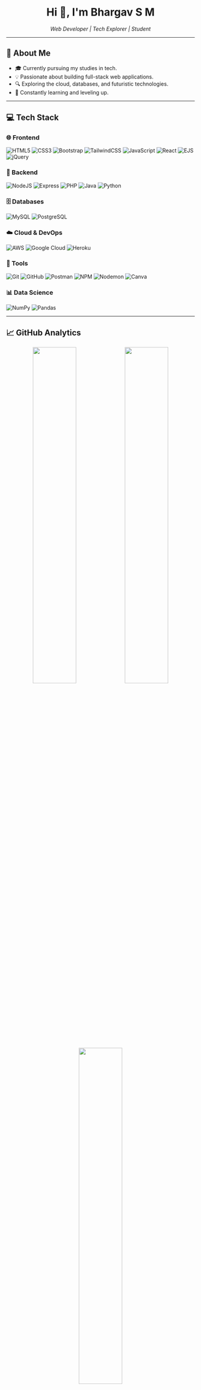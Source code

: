 <h1 align="center">Hi 👋, I'm Bhargav S M</h1>
<p align="center"><em>Web Developer | Tech Explorer | Student</em></p>

---

## 🚀 About Me
- 🎓 Currently pursuing my studies in tech.
- 💡 Passionate about building full-stack web applications.
- 🔍 Exploring the cloud, databases, and futuristic technologies.
- 🤖 Constantly learning and leveling up.

---

## 💻 Tech Stack

### 🌐 Frontend
![HTML5](https://img.shields.io/badge/HTML5-E34F26?style=for-the-badge&logo=html5&logoColor=white)
![CSS3](https://img.shields.io/badge/CSS3-1572B6?style=for-the-badge&logo=css3&logoColor=white)
![Bootstrap](https://img.shields.io/badge/Bootstrap-8111FA?style=for-the-badge&logo=bootstrap&logoColor=white)
![TailwindCSS](https://img.shields.io/badge/Tailwind-38B2AC?style=for-the-badge&logo=tailwind-css&logoColor=white)
![JavaScript](https://img.shields.io/badge/JavaScript-F7DF1E?style=for-the-badge&logo=javascript&logoColor=black)
![React](https://img.shields.io/badge/React-20232a?style=for-the-badge&logo=react&logoColor=61DAFB)
![EJS](https://img.shields.io/badge/EJS-B4CA65?style=for-the-badge&logo=ejs&logoColor=black)
![jQuery](https://img.shields.io/badge/jQuery-0769AD?style=for-the-badge&logo=jquery&logoColor=white)

### 🧠 Backend
![NodeJS](https://img.shields.io/badge/Node.js-6DA55F?style=for-the-badge&logo=node.js&logoColor=white)
![Express](https://img.shields.io/badge/Express.js-404d59?style=for-the-badge&logo=express&logoColor=white)
![PHP](https://img.shields.io/badge/PHP-777BB4?style=for-the-badge&logo=php&logoColor=white)
![Java](https://img.shields.io/badge/Java-ED8B00?style=for-the-badge&logo=java&logoColor=white)
![Python](https://img.shields.io/badge/Python-3670A0?style=for-the-badge&logo=python&logoColor=ffdd54)

### 🗄️ Databases
![MySQL](https://img.shields.io/badge/MySQL-4479A1?style=for-the-badge&logo=mysql&logoColor=white)
![PostgreSQL](https://img.shields.io/badge/Postgres-316192?style=for-the-badge&logo=postgresql&logoColor=white)

### ☁️ Cloud & DevOps
![AWS](https://img.shields.io/badge/AWS-FF9900?style=for-the-badge&logo=amazon-aws&logoColor=white)
![Google Cloud](https://img.shields.io/badge/GoogleCloud-4285F4?style=for-the-badge&logo=google-cloud&logoColor=white)
![Heroku](https://img.shields.io/badge/Heroku-430098?style=for-the-badge&logo=heroku&logoColor=white)

### 🔧 Tools
![Git](https://img.shields.io/badge/Git-F05033?style=for-the-badge&logo=git&logoColor=white)
![GitHub](https://img.shields.io/badge/GitHub-121011?style=for-the-badge&logo=github&logoColor=white)
![Postman](https://img.shields.io/badge/Postman-FF6C37?style=for-the-badge&logo=postman&logoColor=white)
![NPM](https://img.shields.io/badge/NPM-CB3837?style=for-the-badge&logo=npm&logoColor=white)
![Nodemon](https://img.shields.io/badge/Nodemon-76D04B?style=for-the-badge&logo=nodemon&logoColor=white)
![Canva](https://img.shields.io/badge/Canva-00C4CC?style=for-the-badge&logo=Canva&logoColor=white)

### 📊 Data Science
![NumPy](https://img.shields.io/badge/NumPy-013243?style=for-the-badge&logo=numpy&logoColor=white)
![Pandas](https://img.shields.io/badge/Pandas-150458?style=for-the-badge&logo=pandas&logoColor=white)

---

## 📈 GitHub Analytics

<div align="center">
  <img src="https://github-readme-stats.vercel.app/api?username=Bhargav13304&theme=tokyonight&show_icons=true&hide_border=false" width="48%" />
  <img src="https://nirzak-streak-stats.vercel.app/?user=Bhargav13304&theme=tokyonight&hide_border=false" width="48%" />
  <br/>
  <img src="https://github-readme-stats.vercel.app/api/top-langs/?username=Bhargav13304&theme=tokyonight&layout=compact&hide_border=false" width="48%" />
</div>

---

## 🏆 GitHub Trophies
<p align="center">
  <img src="https://github-profile-trophy.vercel.app/?username=Bhargav13304&theme=radical&no-frame=false&no-bg=true&margin-w=10"/>
</p>

---

## ✍️ Dev Quote
<p align="center">
  <img src="https://quotes-github-readme.vercel.app/api?type=horizontal&theme=radical"/>
</p>

---

<!-- Designed and refined by Mr. Stark using J.A.R.V.I.S -->
